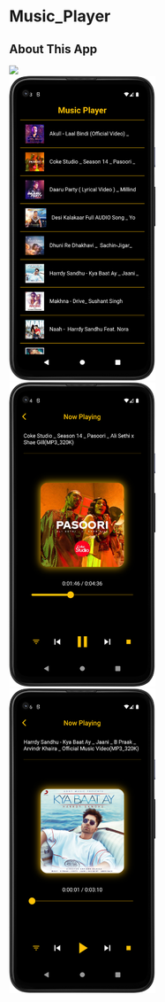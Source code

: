 # Music_Player

## About This App

<img src="https://github.com/RomitKatrodiya/Music_Player/blob/master/images/music_player.GIF" style=" height:700px; " data-target="animated-image.originalImage"><br><img src="https://github.com/RomitKatrodiya/Music_Player/blob/master/images/Screenshot_20220925_175410.png" style=" height:550px; " data-target="animated-image.originalImage">
<img src="https://github.com/RomitKatrodiya/Music_Player/blob/master/images/Screenshot_20220925_175500.png" style=" height:550px; " data-target="animated-image.originalImage">
<img src="https://github.com/RomitKatrodiya/Music_Player/blob/master/images/Screenshot_20220925_175649.png" style=" height:550px; " data-target="animated-image.originalImage">
